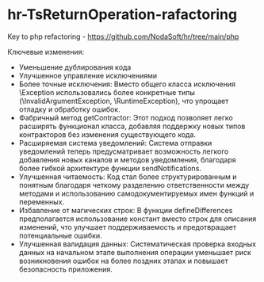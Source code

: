 # hr-TsReturnOperation-rafactoring
Key to php refactoring - https://github.com/NodaSoft/hr/tree/main/php

Ключевые изменения:

- Уменьшение дублирования кода
- Улучшенное управление исключениями
- Более точные исключения: Вместо общего класса исключения \Exception использовались более конкретные типы (\InvalidArgumentException, \RuntimeException), что упрощает отладку и обработку ошибок.
- Фабричный метод getContractor: Этот подход позволяет легко расширять функционал класса, добавляя поддержку новых типов контракторов без изменения существующего кода.
- Расширяемая система уведомлений: Система отправки уведомлений теперь предусматривает возможность легкого добавления новых каналов и методов уведомления, благодаря более гибкой архитектуре функции sendNotifications.
- Улучшенная читаемость: Код стал более структурированным и понятным благодаря четкому разделению ответственности между методами и использованию самодокументируемых имен функций и переменных.
- Избавление от магических строк: В функции defineDifferences предполагается использование констант вместо строк для описания изменений, что улучшает поддерживаемость и предотвращает потенциальные ошибки.
- Улучшенная валидация данных: Систематическая проверка входных данных на начальном этапе выполнения операции уменьшает риск возникновения ошибок на более поздних этапах и повышает безопасность приложения.